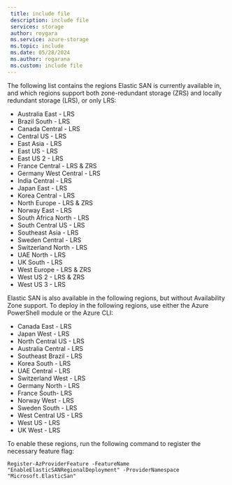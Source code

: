 ```yaml
---
 title: include file
 description: include file
 services: storage
 author: roygara
 ms.service: azure-storage
 ms.topic: include
 ms.date: 05/28/2024
 ms.author: rogarana
 ms.custom: include file
---
```

The following list contains the regions Elastic SAN is currently available in, and which regions support both zone-redundant storage (ZRS) and locally redundant storage (LRS), or only LRS:

- Australia East - LRS
- Brazil South - LRS
- Canada Central - LRS
- Central US - LRS
- East Asia - LRS
- East US - LRS
- East US 2 - LRS
- France Central - LRS & ZRS
- Germany West Central - LRS
- India Central - LRS
- Japan East - LRS
- Korea Central - LRS
- North Europe - LRS & ZRS
- Norway East - LRS
- South Africa North - LRS
- South Central US - LRS
- Southeast Asia - LRS
- Sweden Central - LRS
- Switzerland North - LRS
- UAE North - LRS
- UK South - LRS
- West Europe - LRS & ZRS
- West US 2 - LRS & ZRS
- West US 3 - LRS

Elastic SAN is also available in the following regions, but without Availability Zone support. To deploy in the following regions, use either the Azure PowerShell module or the Azure CLI: 
- Canada East - LRS
- Japan West - LRS
- North Central US - LRS
- Australia Central - LRS
- Southeast Brazil - LRS
- Korea South - LRS
- UAE Central - LRS
- Switzerland West - LRS
- Germany North - LRS
- France South- LRS
- Norway West - LRS
- Sweden South - LRS
- West Central US - LRS
- West US - LRS
- UK West - LRS

To enable these regions, run the following command to register the necessary feature flag: 
```azurepowershell
Register-AzProviderFeature -FeatureName "EnableElasticSANRegionalDeployment" -ProviderNamespace "Microsoft.ElasticSan"
```
